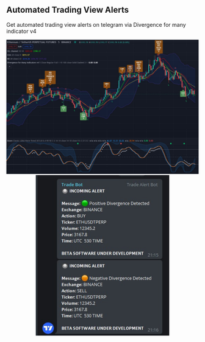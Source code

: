 ## Automated Trading View Alerts
Get automated trading view alerts on telegram via Divergence for many indicator v4

<p align="center">
  <img src="GraphResult.jpg" width="600" title="TradingView">
  <img src="Result.jpg" width="350" alt="Telegram">
</p>
